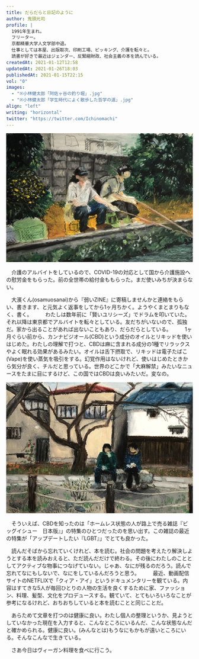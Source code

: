 ```yaml
---
title: だらだらと日記のように
author: 鬼頭光司
profile: |
  1991年生まれ。
  フリーター。
  京都精華大学人文学部中退。
  仕事としては本屋、出版取次、印刷工場、ピッキング、介護を転々と。
  読書が好きで最近はジェンダー、反緊縮財政、社会主義の本を読んでいる。
createdAt: 2021-01-12T12:58
updatedAt: 2021-01-26T18:03
publishedAt: 2021-01-15T22:15
vol: "0"
images:
  - "※小林健太郎「阿佐ヶ谷の釣り堀」.jpg"
  - "※小林健太郎「学生時代によく散歩した哲学の道」.jpg"
align: "left"
writing: "horizontal"
twitter: "https://twitter.com/Ichinomachi"
---
```


![※小林健太郎「阿佐ヶ谷の釣り堀」](※小林健太郎「阿佐ヶ谷の釣り堀」.jpg)

　介護のアルバイトをしているので、COVID-19の対応として国から介護施設への慰労金をもらった。前の全世帯の給付金ももらった。まだ使いみちが決まらない。

　大濱くん(osamuosanai)から『弱いZINE』に寄稿しませんかと連絡をもらい、書きます、と元気よく返事をしてから1ヶ月ちかく。ようやくまとまりもなく、書く。
　
　わたしは数年前に「賢いユリシーズ」でドラムを叩いていた。それ以降は東京都でアルバイトを転々としている。友だちがいないので、孤独だ。家から出ることがあれば出ないこともあり、だらだらとしている。
　
　1ヶ月ぐらい前から、カンナビジオール(CBD)という成分のオイルとリキッドを使いはじめた。わたしの理解で打つと、CBDは麻に含まれる成分の1種でリラックスやよく眠れる効果があるみたい。オイルは舌下摂取で、リキッドは電子たばこ(Vape)を使い蒸気を吸引をする。幻覚作用はないけれど、使いはじめたときから気分が良く、チルだと思っている。世界のどこかで「大麻解禁」みたいなニュースをたまに目にするけど、この国ではCBDは良いみたいだ。変なの。

![※小林健太郎「学生時代によく散歩した哲学の道」](※小林健太郎「学生時代によく散歩した哲学の道」.jpg)

　そういえば、CBDを知ったのは「ホームレス状態の人が路上で売る雑誌『ビッグイシュー　日本版』」の特集のひとつだったのを思い出す。この雑誌の最近の特集が「アップデートしたい『LGBT』」でとても良かった。

　読んだそばから忘れていくけれど、本を読む。社会の問題を考えたり解決しようとする本を読みおえると、ただ読んだだけで終わる。その後にわたしのこととしてアクティブな物事につなげていない。じゃあ、なにが残るのだろう。読んで忘れてなにもしないで、なにをしているんだろうと思う。
　
　最近、動画配信サイトのNETFLIXで「クィア・アイ」というドキュメンタリーを観ている。内容はすてきな5人が毎回ひとりの人物の生活を良くするために家、ファッション、料理、髪型、文化をプロデュースする。観ていて、とてもいろいろなことが参考になるけれど、おちおちしていると本を読むことと同じことだ。

　あらためて文章を打つのは健康に良い。わたし個人の整理というか、見ようとしていなかった現在を入力すると、こんなところにいるんだ、こんな状態なんだと確かめられる。健康に良い。(みんなとは)もうなにもかもが遠いところにいる。そんなこんなで生きている。

　さあ今日はヴィーガン料理を食べに行こう。
